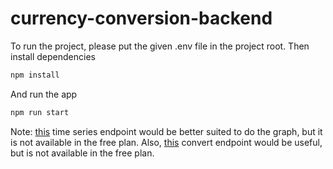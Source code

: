 # currency-conversion-backend

To run the project, please put the given .env file in the project root. Then install dependencies

```bash
npm install
```

And run the app

```bash
npm run start
```

Note: [this](https://docs.openexchangerates.org/reference/time-series-json) time series endpoint would be better suited to do the graph, but it is not available in the free plan.
Also, [this](https://docs.openexchangerates.org/reference/convert) convert endpoint would be useful, but is not available in the free plan.
